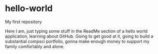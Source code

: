 # hello-world
My first repository

Here I am, just typing some stuff in the ReadMe section of a hello world application, learning about GitHub. Going to get good at it, going to build a substantial compsci portfolio, gonna make enough money to support my family comfortably and alone.
